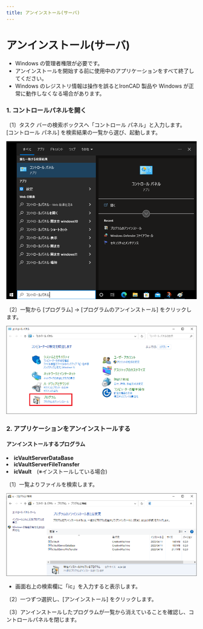 ```yaml
---
title: アンインストール(サーバ)
---
```


# アンインストール(サーバ)

<div class="note">
<ul>
<li>Windows の管理者権限が必要です。</li>
<li>アンインストールを開始する前に使用中のアプリケーションをすべて終了してください。</li>
<li>Windows のレジストリ情報は操作を誤るとIronCAD 製品や Windows が正常に動作しなくなる場合があります。</li>
</ul>
</div>

### 1. コントロールパネルを開く

〔1〕タスク バーの検索ボックスへ「コントロール パネル」と入力します。<br>
[コントロール パネル] を検索結果の一覧から選び、起動します。

![Microsoft Windows 10 スタートメニュー](./img/uninstall_001.png)

〔2〕一覧から [プログラム] → [プログラムのアンインストール] をクリックします。

![コントロールパネル](./img/uninstall_002.png)


### 2. アプリケーションをアンインストールする

#### アンインストールするプログラム
**<li>icVaultServerDataBase</li>**
**<li>icVaultServerFileTransfer</li>**
**<li>icVault**　(※インストールしている場合)</li>

〔1〕一覧よりファイルを検索します。

![アンインストール](./img/uninstall_003.png)

<div class="note">
<ul>
<li>画面右上の検索欄に「ic」を入力すると表示します。</li>
</ul>
</div>

〔2〕一つずつ選択し、[アンインストール] をクリックします。

〔3〕アンインストールしたプログラムが一覧から消えていることを確認し、コントロールパネルを閉じます。

